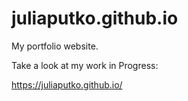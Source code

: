 # juliaputko.github.io
My portfolio website.

Take a look at my work in Progress: 

https://juliaputko.github.io/
